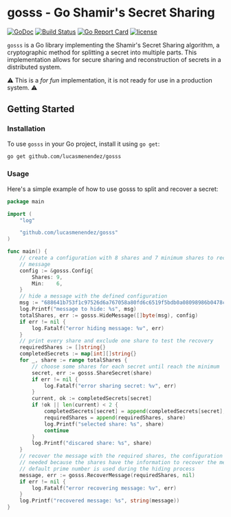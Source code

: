 # gosss - Go Shamir's Secret Sharing

[![GoDoc](https://godoc.org/github.com/lucasmenendez/gosss?status.svg)](https://godoc.org/github.com/lucasmenendez/gosss)
[![Build Status](https://github.com/lucasmenendez/gosss/actions/workflows/main.yml/badge.svg)](https://github.com/lucasmenendez/gosss/actions)
[![Go Report Card](https://goreportcard.com/badge/github.com/lucasmenendez/gosss)](https://goreportcard.com/report/github.com/lucasmenendez/gosss)
[![license](https://img.shields.io/github/license/lucasmenendez/gosss)](LICENSE)


`gosss` is a Go library implementing the Shamir's Secret Sharing algorithm, a cryptographic method for splitting a secret into multiple parts. This implementation allows for secure sharing and reconstruction of secrets in a distributed system.

⚠️ This is a *for fun* implementation, it is not ready for use in a production system. ⚠️


## Getting Started

### Installation

To use `gosss` in your Go project, install it using `go get`:

```sh
go get github.com/lucasmenendez/gosss
```

### Usage
Here's a simple example of how to use gosss to split and recover a secret:

```go
package main

import (
	"log"

	"github.com/lucasmenendez/gosss"
)

func main() {
	// create a configuration with 8 shares and 7 minimum shares to recover the
	// message
	config := &gosss.Config{
		Shares: 9,
		Min:    6,
	}
	// hide a message with the defined configuration
	msg := "688641b753f1c97526d6a767058a80fd6c6519f5bdb0a08098986b0478c8502b"
	log.Printf("message to hide: %s", msg)
	totalShares, err := gosss.HideMessage([]byte(msg), config)
	if err != nil {
		log.Fatalf("error hiding message: %v", err)
	}
	// print every share and exclude one share to test the recovery
	requiredShares := []string{}
	completedSecrets := map[int][]string{}
	for _, share := range totalShares {
		// choose some shares for each secret until reach the minimum
		secret, err := gosss.ShareSecret(share)
		if err != nil {
			log.Fatalf("error sharing secret: %v", err)
		}
		current, ok := completedSecrets[secret]
		if !ok || len(current) < 2 {
			completedSecrets[secret] = append(completedSecrets[secret], share)
			requiredShares = append(requiredShares, share)
			log.Printf("selected share: %s", share)
			continue
		}
		log.Printf("discared share: %s", share)
	}
	// recover the message with the required shares, the configuration is not
	// needed because the shares have the information to recover the message and
	// default prime number is used during the hiding process
	message, err := gosss.RecoverMessage(requiredShares, nil)
	if err != nil {
		log.Fatalf("error recovering message: %v", err)
	}
	log.Printf("recovered message: %s", string(message))
}

```